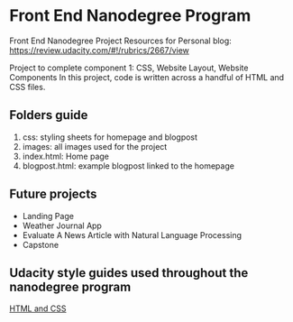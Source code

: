 # Front End Nanodegree Program

Front End Nanodegree Project Resources for Personal blog:
https://review.udacity.com/#!/rubrics/2667/view

Project to complete component 1: CSS, Website Layout, Website Components
In this project, code is written across a handful of HTML and CSS files.

## Folders guide

1. css: styling sheets for homepage and blogpost
2. images: all images used for the project 
3. index.html: Home page
4. blogpost.html: example blogpost linked to the homepage

## Future projects

- Landing Page
- Weather Journal App
- Evaluate A News Article with Natural Language Processing
- Capstone

## Udacity style guides used throughout the nanodegree program

[HTML and CSS](http://udacity.github.io/frontend-nanodegree-styleguide/index.html)

